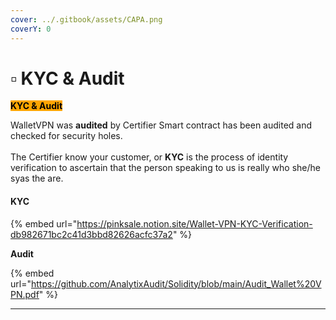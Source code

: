 ```yaml
---
cover: ../.gitbook/assets/CAPA.png
coverY: 0
---
```


# ▫ KYC & Audit

&#x20;<mark style="background-color:orange;">**KYC & Audit**</mark>&#x20;

WalletVPN was **audited** by Certifier Smart contract has been audited and checked for security holes.\
\
The Certifier know your customer, or **KYC** is the process of identity verification to ascertain that the person speaking to us is really who she/he syas the are.

#### KYC&#x20;

{% embed url="https://pinksale.notion.site/Wallet-VPN-KYC-Verification-db982671bc2c41d3bbd82626acfc37a2" %}

**Audit**&#x20;

{% embed url="https://github.com/AnalytixAudit/Solidity/blob/main/Audit_Wallet%20VPN.pdf" %}

****
